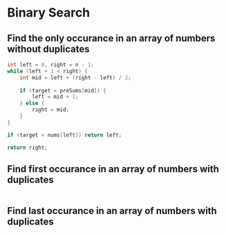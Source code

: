 # Binary Search

## Find the only occurance in an array of numbers without duplicates
```java
int left = 0, right = n - 1;
while (left + 1 < right) {
    int mid = left + (right - left) / 2;
    
    if (target > preSums[mid]) {
        left = mid + 1;
    } else {
        right = mid;
    }
}

if (target < nums[left]) return left;

return right;
```

## Find first occurance in an array of numbers with duplicates
```java
```

## Find last occurance in an array of numbers with duplicates
```java
```
